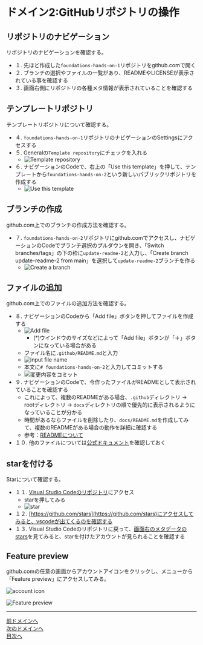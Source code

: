 # ドメイン2:GitHubリポジトリの操作

## リポジトリのナビゲーション

リポジトリのナビゲーションを確認する。

- １. 先ほど作成した`foundations-hands-on-1`リポジトリをgithub.comで開く
- ２. ブランチの選択やファイルの一覧があり、READMEやLICENSEが表示されている事を確認する
- ３. 画面右側にリポジトリの各種メタ情報が表示されていることを確認する

## テンプレートリポジトリ

テンプレートリポジトリについて確認する。

- ４. `foundations-hands-on-1`リポジトリのナビゲーションのSettingsにアクセスする
- ５. Generalの`Template repository`にチェックを入れる
  - ![Template repository](../image/image2-1.png)
- ６. ナビゲーションのCodeで、右上の「Use this template」を押して、テンプレートから`foundations-hands-on-2`という新しいパブリックリポジトリを作成する
  - ![Use this template](../image/image2-2.png)

## ブランチの作成

github.com上でのブランチの作成方法を確認する。

- ７. `foundations-hands-on-2`リポジトリにgithub.comでアクセスし、ナビゲーションのCodeでブランチ選択のプルダウンを開き、「Switch branches/tags」の下の枠に`update-readme-2`と入力し、「Create branch update-readme-2 from main」を選択して`update-readme-2`ブランチを作る
  - ![Create a branch](../image/image2-3.png)

## ファイルの追加

github.com上でのファイルの追加方法を確認する。

- ８. ナビゲーションのCodeから「Add file」ボタンを押してファイルを作成する
  - ![Add file](../image/image2-4.png)
    - (*)ウインドウのサイズなどによって「Add file」ボタンが「＋」ボタンになっている場合がある
  - ファイル名に`.github/README.md`と入力
  - ![input file name](../image/image2-5.png)
  - 本文に`# foundations-hands-on-2`と入力してコミットする
  - ![変更内容をコミット](../image/image2-9.png)
- ９. ナビゲーションのCodeで、今作ったファイルがREADMEとして表示されていることを確認する
  - これによって、複数のREADMEがある場合、`.github`ディレクトリ -> rootディレクトリ -> `docs`ディレクトリの順で優先的に表示されるようになっていることが分かる
  - 時間があるならファイルを削除したり、`docs/README.md`を作成してみて、複数のREADMEがある場合の動作を詳細に確認する
  - 参考：[READMEについて](https://docs.github.com/ja/repositories/managing-your-repositorys-settings-and-features/customizing-your-repository/about-readmes)
- １０. 他のファイルについては[公式ドキュメント](https://docs.github.com/ja/enterprise-cloud@latest/repositories/managing-your-repositorys-settings-and-features/customizing-your-repository)を確認しておく

## starを付ける

Starについて確認する。

- １１. [Visual Studio Codeのリポジトリ](https://github.com/microsoft/vscode)にアクセス
  - starを押してみる
  - ![star](../image/image2-6.png)
- １２. [https://github.com/stars](https://github.com/stars)にアクセスしてみると、vscodeが出てくるのを確認する
- １３. Visual Studio Codeのリポジトリに戻って、[画面右のメタデータのstars](https://github.com/microsoft/vscode/stargazers)を見てみると、starを付けたアカウントが見られることを確認する

## Feature preview

github.comの任意の画面からアカウントアイコンをクリックし、メニューから「Feature preview」にアクセスしてみる。

![account icon](../image/image2-7.png)

![Feature preview](../image/image2-8.png)

---
[前ドメインへ](../domain1/README.md)  
[次のドメインへ](../domain3/README.md)  
[目次へ](../README.md)
